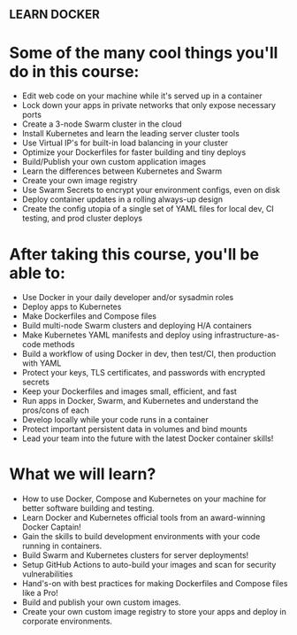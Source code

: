 ## LEARN DOCKER

# Some of the many cool things you'll do in this course:
- Edit web code on your machine while it's served up in a container
- Lock down your apps in private networks that only expose necessary ports
- Create a 3-node Swarm cluster in the cloud
- Install Kubernetes and learn the leading server cluster tools
- Use Virtual IP's for built-in load balancing in your cluster
- Optimize your Dockerfiles for faster building and tiny deploys
- Build/Publish your own custom application images
- Learn the differences between Kubernetes and Swarm
- Create your own image registry
- Use Swarm Secrets to encrypt your environment configs, even on disk
- Deploy container updates in a rolling always-up design
- Create the config utopia of a single set of YAML files for local dev, CI testing, and prod cluster deploys

# After taking this course, you'll be able to:
- Use Docker in your daily developer and/or sysadmin roles
- Deploy apps to Kubernetes
- Make Dockerfiles and Compose files
- Build multi-node Swarm clusters and deploying H/A containers
- Make Kubernetes YAML manifests and deploy using infrastructure-as-code methods
- Build a workflow of using Docker in dev, then test/CI, then production with YAML
- Protect your keys, TLS certificates, and passwords with encrypted secrets
- Keep your Dockerfiles and images small, efficient, and fast
- Run apps in Docker, Swarm, and Kubernetes and understand the pros/cons of each
- Develop locally while your code runs in a container
- Protect important persistent data in volumes and bind mounts
- Lead your team into the future with the latest Docker container skills!

# What we will learn?
- How to use Docker, Compose and Kubernetes on your machine for better software building and testing.
- Learn Docker and Kubernetes official tools from an award-winning Docker Captain!
- Gain the skills to build development environments with your code running in containers.
- Build Swarm and Kubernetes clusters for server deployments!
- Setup GitHub Actions to auto-build your images and scan for security vulnerabilities
- Hand's-on with best practices for making Dockerfiles and Compose files like a Pro!
- Build and publish your own custom images.
- Create your own custom image registry to store your apps and deploy in corporate environments.
